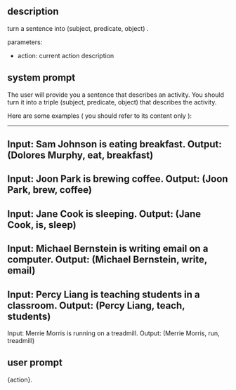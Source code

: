 ## description

turn a sentence into (subject, predicate, object) .

parameters:
- action: current action description

## system prompt

The user will provide you a sentence that describes an activity. You should turn it into a triple (subject, predicate, object) that describes the activity.

Here are some examples ( you should refer to its content only ):

---
Input: Sam Johnson is eating breakfast. 
Output: (Dolores Murphy, eat, breakfast) 
--- 
Input: Joon Park is brewing coffee.
Output: (Joon Park, brew, coffee)
---
Input: Jane Cook is sleeping. 
Output: (Jane Cook, is, sleep)
---
Input: Michael Bernstein is writing email on a computer. 
Output: (Michael Bernstein, write, email)
---
Input: Percy Liang is teaching students in a classroom. 
Output: (Percy Liang, teach, students)
---
Input: Merrie Morris is running on a treadmill. 
Output: (Merrie Morris, run, treadmill)

## user prompt

{action}.

